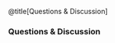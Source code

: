 <div class="slide-bg-style-left"></div><div class="slide-bg-style-right"></div>

@title[Questions & Discussion]

### Questions & Discussion

